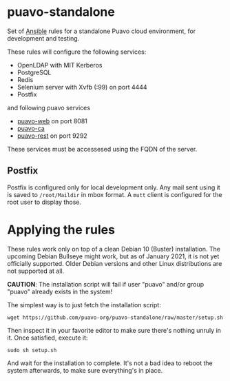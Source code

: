 # puavo-standalone

Set of [Ansible](https://www.ansible.com/) rules for a standalone Puavo cloud environment, for development and testing.

These rules will configure the following services:

  - OpenLDAP with MIT Kerberos
  - PostgreSQL
  - Redis
  - Selenium server with Xvfb (:99) on port 4444
  - Postfix

and following puavo services

  - [puavo-web](https://github.com/puavo-org/puavo-web) on port 8081
  - [puavo-ca](https://github.com/puavo-org/puavo-ca)
  - [puavo-rest](https://github.com/puavo-org/puavo-web/tree/master/rest) on port 9292

These services must be accessesed using the FQDN of the server.

## Postfix

Postfix is configured only for local development only. Any mail sent using it is saved to `/root/Maildir` in mbox format. A `mutt` client is configured for the root user to display those.

# Applying the rules

These rules work only on top of a clean Debian 10 (Buster) installation. The upcoming Debian Bullseye might work, but as of January 2021, it is not yet officially supported. Older Debian versions and other Linux distributions are not supported at all.

**CAUTION**: The installation script will fail if user "puavo" and/or group "puavo" already exists in the system!

The simplest way is to just fetch the installation script:

    wget https://github.com/puavo-org/puavo-standalone/raw/master/setup.sh

Then inspect it in your favorite editor to make sure there's nothing unruly in it. Once satisfied, execute it:

    sudo sh setup.sh

And wait for the installation to complete. It's not a bad idea to reboot the system afterwards, to make sure everything's in place.
